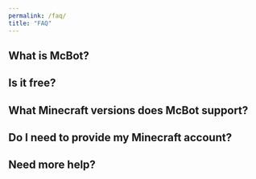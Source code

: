 ```yaml
---
permalink: /faq/
title: "FAQ"
---
```


## What is McBot?

## Is it free?

## What Minecraft versions does McBot support?

## Do I need to provide my Minecraft account?

## Need more help?
